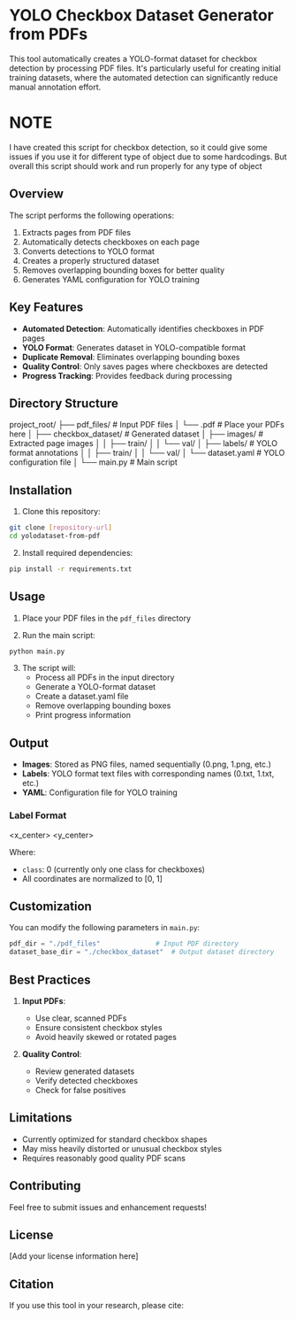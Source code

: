 # YOLO Checkbox Dataset Generator from PDFs

This tool automatically creates a YOLO-format dataset for checkbox detection by processing PDF files. It's particularly useful for creating initial training datasets, where the automated detection can significantly reduce manual annotation effort.

# NOTE
I have created this script for checkbox detection, so it could give some issues if you use it for different type of object due to some hardcodings. But overall this script should work and run properly for any type of object

## Overview

The script performs the following operations:
1. Extracts pages from PDF files
2. Automatically detects checkboxes on each page
3. Converts detections to YOLO format
4. Creates a properly structured dataset
5. Removes overlapping bounding boxes for better quality
6. Generates YAML configuration for YOLO training

## Key Features

- **Automated Detection**: Automatically identifies checkboxes in PDF pages
- **YOLO Format**: Generates dataset in YOLO-compatible format
- **Duplicate Removal**: Eliminates overlapping bounding boxes
- **Quality Control**: Only saves pages where checkboxes are detected
- **Progress Tracking**: Provides feedback during processing

## Directory Structure
project_root/
├── pdf_files/ # Input PDF files
│ └── .pdf # Place your PDFs here
│
├── checkbox_dataset/ # Generated dataset
│ ├── images/ # Extracted page images
│ │ ├── train/
│ │ └── val/
│ ├── labels/ # YOLO format annotations
│ │ ├── train/
│ │ └── val/
│ └── dataset.yaml # YOLO configuration file
│
└── main.py # Main script


## Installation

1. Clone this repository:
```bash
git clone [repository-url]
cd yolodataset-from-pdf
```

2. Install required dependencies:
```bash
pip install -r requirements.txt
```

## Usage

1. Place your PDF files in the `pdf_files` directory

2. Run the main script:
```bash
python main.py
```

3. The script will:
   - Process all PDFs in the input directory
   - Generate a YOLO-format dataset
   - Create a dataset.yaml file
   - Remove overlapping bounding boxes
   - Print progress information

## Output

- **Images**: Stored as PNG files, named sequentially (0.png, 1.png, etc.)
- **Labels**: YOLO format text files with corresponding names (0.txt, 1.txt, etc.)
- **YAML**: Configuration file for YOLO training

### Label Format
<class> <x_center> <y_center> <width> <height>

Where:
- `class`: 0 (currently only one class for checkboxes)
- All coordinates are normalized to [0, 1]

## Customization

You can modify the following parameters in `main.py`:
```python
pdf_dir = "./pdf_files"              # Input PDF directory
dataset_base_dir = "./checkbox_dataset"  # Output dataset directory
```

## Best Practices

1. **Input PDFs**:
   - Use clear, scanned PDFs
   - Ensure consistent checkbox styles
   - Avoid heavily skewed or rotated pages

2. **Quality Control**:
   - Review generated datasets
   - Verify detected checkboxes
   - Check for false positives

## Limitations

- Currently optimized for standard checkbox shapes
- May miss heavily distorted or unusual checkbox styles
- Requires reasonably good quality PDF scans

## Contributing

Feel free to submit issues and enhancement requests!

## License

[Add your license information here]

## Citation

If you use this tool in your research, please cite: